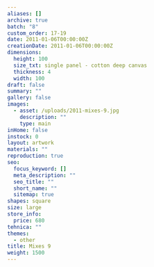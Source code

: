 ```yaml
---
aliases: []
archive: true
batch: "8"
custom_order: 17-19
date: 2011-01-06T00:00:00Z
creationDate: 2011-01-06T00:00:00Z
dimensions:
  height: 100
  size_txt: single panel - cotton deep canvas
  thickness: 4
  width: 100
draft: false
summary: ""
gallery: false
images:
  - asset: /uploads/2011-mixes-9.jpg
    description: ""
    type: main
inHome: false
instock: 0
layout: artwork
materials: ""
reproduction: true
seo:
  focus_keyword: []
  meta_description: ""
  seo_title: ""
  short_name: ""
  sitemap: true
shapes: square
size: large
store_info:
  price: 680
tehnica: ""
themes:
  - other
title: Mixes 9
weight: 1500
---
```

